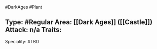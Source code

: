 #DarkAges #Plant

Type: #Regular 
Area: [[Dark Ages]] ([[Castle]])
Attack: n/a
Traits:
- 

Speciality: #TBD
